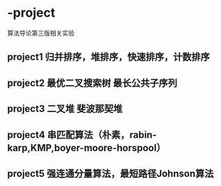 # -project
算法导论第三版相关实验

## project1 归并排序，堆排序，快速排序，计数排序
## project2 最优二叉搜索树 最长公共子序列
## project3 二叉堆 斐波那契堆
## project4 串匹配算法（朴素，rabin-karp,KMP,boyer-moore-horspool）
## project5 强连通分量算法，最短路径Johnson算法

